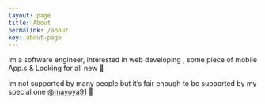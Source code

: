 ```yaml
---
layout: page
title: About
permalink: /about
key: about-page
---
```


Im a software engineer, interested in web developing , some piece of mobile App.s & Looking for all new 🙂

Im not supported by many people but it’s fair enough to be supported by my special one [@mayoya91](https://twitter.com/mayoya91) 🙂

